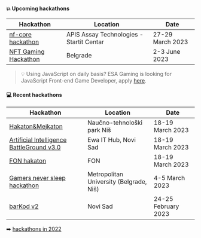 #### :boom: Upcoming hackathons

| Hackathon | Location | Date |
| --------- | -------- | ---- |
| [nf-core hackathon](https://nf-co.re/events/2023/hackathon-march-2023) | APIS Assay Technologies - Startit Centar	| 27-29 March 2023 |
| [NFT Gaming Hackathon](https://nftbelgrade.com/) | Belgrade | 2-3 June 2023 |

> 💡 Using JavaScript on daily basis? ESA Gaming is looking for JavaScript Front-end Game Developer, apply [here](https://app.recrooit.com/jobs/00334ed0-a73b-43ef-9aa0-a7b5272dbb50/javascript-front-end-game-developer?r=ef301682).


#### :computer: Recent hackathons

| Hackathon | Location | Date |
| --------- | -------- | ---- |
| [Hakaton&Mejkaton](https://docs.google.com/forms/d/e/1FAIpQLSfrQXFmFrBqUOy1TwVMiLzIVDN8XLfCnBgpsaNx7kqVkD8BqA/viewform) | Naučno-tehnološki park Niš | 18-19 March 2023 |
| [Artificial Intelligence BattleGround v3.0](https://aibg.bestns.org.rs/) |  Ewa IT Hub, Novi Sad | 18-19 March 2023 |
| [FON hakaton](https://www.hakaton.fonis.rs/2023/) | FON | 18-19 March 2023 |
| [Gamers never sleep hackathon](https://www.metropolitan.ac.rs/dogadjaji/gamers-never-sleep-hackathon-powered-by-guarana-mad-head-games-na-univerzitetu-metropolitan/) | Metropolitan University (Belgrade, Niš) | 4-5 March 2023 |
| [barKod v2](https://bar-kod.rs/) | Novi Sad | 24-25 February 2023 |

:arrow_right: [hackathons in 2022](2022.md)
